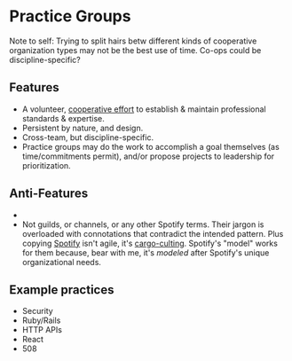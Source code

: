# Practice Groups

Note to self: Trying to split hairs betw different kinds of cooperative organization types may not be the best use of time. Co-ops could be discipline-specific?

## Features

- A volunteer, [cooperative effort](https://en.wikipedia.org/wiki/Cooperative) to establish & maintain professional standards & expertise.
- Persistent by nature, and design.
- Cross-team, but discipline-specific.
- Practice groups may do the work to accomplish a goal themselves (as time/commitments permit), and/or propose projects to leadership for prioritization.

## Anti-Features

- 
- Not guilds, or channels, or any other Spotify terms. Their jargon is overloaded with connotations that contradict the intended pattern. Plus copying [Spotify](https://www.atlassian.com/agile/agile-at-scale/spotify) isn't agile, it's [cargo-culting](https://en.wikipedia.org/wiki/Cargo_cult). Spotify's "model" works for them because, bear with me, it's _modeled_ after Spotify's unique organizational needs.

## Example practices

- Security
- Ruby/Rails
- HTTP APIs
- React
- 508
<!--stackedit_data:
eyJoaXN0b3J5IjpbMjE0NTk5NDc2MiwyNDk1MjYxNTNdfQ==
-->